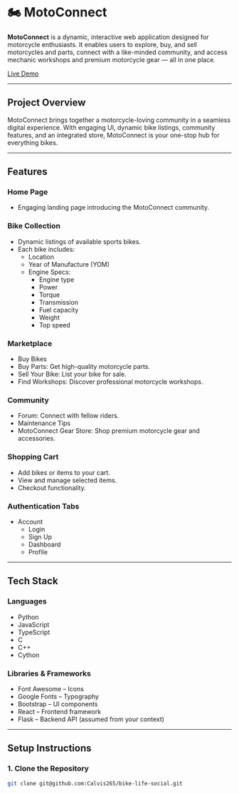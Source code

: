 # 🏍️ MotoConnect

**MotoConnect** is a dynamic, interactive web application designed for motorcycle enthusiasts. It enables users to explore, buy, and sell motorcycles and parts, connect with a like-minded community, and access mechanic workshops and premium motorcycle gear — all in one place.

[Live Demo](#) <!-- [Replace with your live URL](https://bike-life-social.vercel.app/) -->

---

## Project Overview

MotoConnect brings together a motorcycle-loving community in a seamless digital experience. With engaging UI, dynamic bike listings, community features, and an integrated store, MotoConnect is your one-stop hub for everything bikes.

---

## Features

### Home Page
- Engaging landing page introducing the MotoConnect community.

### Bike Collection
- Dynamic listings of available sports bikes.
- Each bike includes:
  - Location
  - Year of Manufacture (YOM)
  - Engine Specs:
    - Engine type
    - Power
    - Torque
    - Transmission
    - Fuel capacity
    - Weight
    - Top speed

### Marketplace
- Buy Bikes
- Buy Parts: Get high-quality motorcycle parts.
- Sell Your Bike: List your bike for sale.
- Find Workshops: Discover professional motorcycle workshops.

### Community
- Forum: Connect with fellow riders.
- Maintenance Tips
- MotoConnect Gear Store: Shop premium motorcycle gear and accessories.

### Shopping Cart
- Add bikes or items to your cart.
- View and manage selected items.
- Checkout functionality.

### Authentication Tabs
- Account
  - Login
  - Sign Up
  - Dashboard
  - Profile

---

## Tech Stack

### Languages
- Python
- JavaScript
- TypeScript
- C
- C++
- Cython

### Libraries & Frameworks
- Font Awesome – Icons
- Google Fonts – Typography
- Bootstrap – UI components
- React – Frontend framework
- Flask – Backend API (assumed from your context)

---

## Setup Instructions

### 1. Clone the Repository

```bash
git clone git@github.com:Calvis265/bike-life-social.git
